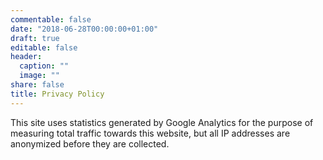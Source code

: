 ```yaml
---
commentable: false
date: "2018-06-28T00:00:00+01:00"
draft: true
editable: false
header:
  caption: ""
  image: ""
share: false
title: Privacy Policy
---
```


This site uses statistics generated by Google Analytics for the purpose of measuring total traffic towards this website, but all IP addresses are anonymized before they are collected.
